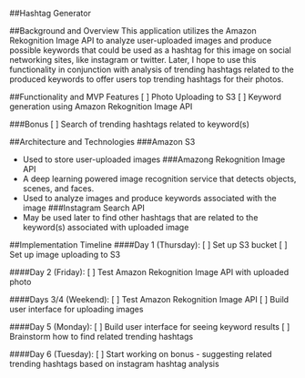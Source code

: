 ##Hashtag Generator

##Background and Overview
This application utilizes the Amazon Rekognition Image API to analyze user-uploaded images and produce possible keywords that could be used as a hashtag for this image on social networking sites, like instagram or twitter. Later, I hope to use this functionality in conjunction with analysis of trending hashtags related to the produced keywords to offer users top trending hashtags for their photos.

##Functionality and MVP Features
[ ] Photo Uploading to S3
[ ] Keyword generation using Amazon Rekognition Image API

###Bonus
[ ] Search of trending hashtags related to keyword(s)

##Architecture and Technologies
###Amazon S3
  - Used to store user-uploaded images
###Amazong Rekognition Image API
  - A deep learning powered image recognition service that detects objects, scenes, and faces.
  - Used to analyze images and produce keywords associated with the image
###Instagram Search API
  - May be used later to find other hashtags that are related to the keyword(s) associated with uploaded image

##Implementation Timeline
####Day 1 (Thursday):
[ ] Set up S3 bucket
[ ] Set up image uploading to S3

####Day 2 (Friday):
[ ] Test Amazon Rekognition Image API with uploaded photo

####Days 3/4 (Weekend):
[ ] Test Amazon Rekognition Image API
[ ] Build user interface for uploading images

####Day 5 (Monday):
[ ] Build user interface for seeing keyword results
[ ] Brainstorm how to find related trending hashtags

####Day 6 (Tuesday):
[ ] Start working on bonus - suggesting related trending hashtags based on instagram hashtag analysis

<!-- 
This project was bootstrapped with [Create React App](https://github.com/facebook/create-react-app).

## Available Scripts

In the project directory, you can run:

### `npm start`

Runs the app in the development mode.<br>
Open [http://localhost:3000](http://localhost:3000) to view it in the browser.

The page will reload if you make edits.<br>
You will also see any lint errors in the console.

### `npm test`

Launches the test runner in the interactive watch mode.<br>
See the section about [running tests](https://facebook.github.io/create-react-app/docs/running-tests) for more information.

### `npm run build`

Builds the app for production to the `build` folder.<br>
It correctly bundles React in production mode and optimizes the build for the best performance.

The build is minified and the filenames include the hashes.<br>
Your app is ready to be deployed!

See the section about [deployment](https://facebook.github.io/create-react-app/docs/deployment) for more information.

### `npm run eject`

**Note: this is a one-way operation. Once you `eject`, you can’t go back!**

If you aren’t satisfied with the build tool and configuration choices, you can `eject` at any time. This command will remove the single build dependency from your project.

Instead, it will copy all the configuration files and the transitive dependencies (Webpack, Babel, ESLint, etc) right into your project so you have full control over them. All of the commands except `eject` will still work, but they will point to the copied scripts so you can tweak them. At this point you’re on your own.

You don’t have to ever use `eject`. The curated feature set is suitable for small and middle deployments, and you shouldn’t feel obligated to use this feature. However we understand that this tool wouldn’t be useful if you couldn’t customize it when you are ready for it.

## Learn More

You can learn more in the [Create React App documentation](https://facebook.github.io/create-react-app/docs/getting-started).

To learn React, check out the [React documentation](https://reactjs.org/).

### Code Splitting

This section has moved here: https://facebook.github.io/create-react-app/docs/code-splitting

### Analyzing the Bundle Size

This section has moved here: https://facebook.github.io/create-react-app/docs/analyzing-the-bundle-size

### Making a Progressive Web App

This section has moved here: https://facebook.github.io/create-react-app/docs/making-a-progressive-web-app

### Advanced Configuration

This section has moved here: https://facebook.github.io/create-react-app/docs/advanced-configuration

### Deployment

This section has moved here: https://facebook.github.io/create-react-app/docs/deployment

### `npm run build` fails to minify

This section has moved here: https://facebook.github.io/create-react-app/docs/troubleshooting#npm-run-build-fails-to-minify -->
